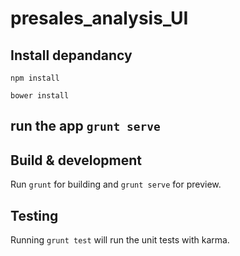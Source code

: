# presales_analysis_UI


## Install depandancy 

`npm install`

`bower install`


## run the app `grunt serve`










## Build & development

Run `grunt` for building and `grunt serve` for preview.

## Testing

Running `grunt test` will run the unit tests with karma.